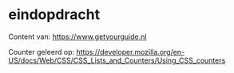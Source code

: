 # eindopdracht

Content van: https://www.getyourguide.nl

Counter geleerd op: https://developer.mozilla.org/en-US/docs/Web/CSS/CSS_Lists_and_Counters/Using_CSS_counters
